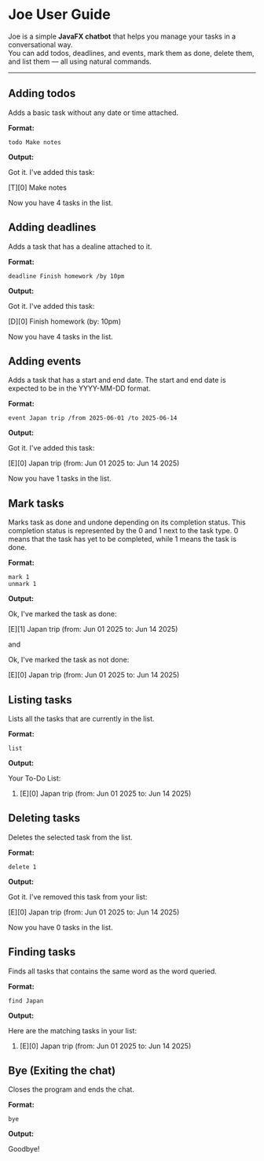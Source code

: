 # Joe User Guide

Joe is a simple **JavaFX chatbot** that helps you manage your tasks in a conversational way.  
You can add todos, deadlines, and events, mark them as done, delete them, and list them — all using natural commands.

---

## Adding todos

Adds a basic task without any date or time attached.


**Format:**  

    todo Make notes

**Output:**  

Got it. I've added this task: 

[T][0] Make notes

Now you have 4 tasks in the list.

## Adding deadlines

Adds a task that has a dealine attached to it.

**Format:**  

    deadline Finish homework /by 10pm

**Output:**  

Got it. I've added this task:

[D][0] Finish homework (by: 10pm)

Now you have 4 tasks in the list.

## Adding events

Adds a task that has a start and end date. The start and end date is expected to be in the YYYY-MM-DD format.

**Format:**  

    event Japan trip /from 2025-06-01 /to 2025-06-14

**Output:**  

Got it. I've added this task:

[E][0] Japan trip (from: Jun 01 2025 to: Jun 14 2025)

Now you have 1 tasks in the list.


## Mark tasks 

Marks task as done and undone depending on its completion status. This completion status is represented by the 0 and 1 next to the task type. 0 means that the task has yet to be completed, while 1 means the task is done.

**Format:**  

    mark 1
    unmark 1

**Output:**

Ok, I've marked the task as done:

[E][1] Japan trip (from: Jun 01 2025 to: Jun 14 2025)

and

Ok, I've marked the task as not done:

[E][0] Japan trip (from: Jun 01 2025 to: Jun 14 2025)

## Listing tasks

Lists all the tasks that are currently in the list.

**Format:**  

    list

**Output:**

Your To-Do List:
1. [E][0] Japan trip (from: Jun 01 2025 to: Jun 14 2025)

## Deleting tasks

Deletes the selected task from the list.

**Format:**  

    delete 1

**Output:**

Got it. I've removed this task from your list:

[E][0] Japan trip (from: Jun 01 2025 to: Jun 14 2025)

Now you have 0 tasks in the list.

## Finding tasks

Finds all tasks that contains the same word as the word queried.

**Format:**  

    find Japan

**Output:**

Here are the matching tasks in your list:
1. [E][0] Japan trip (from: Jun 01 2025 to: Jun 14 2025)

## Bye (Exiting the chat)

Closes the program and ends the chat.

**Format:**  

    bye

**Output:**

Goodbye!
